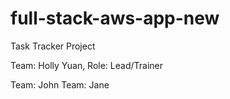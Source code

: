 # full-stack-aws-app-new
Task Tracker Project

Team: Holly Yuan, Role: Lead/Trainer

Team: John
Team: Jane